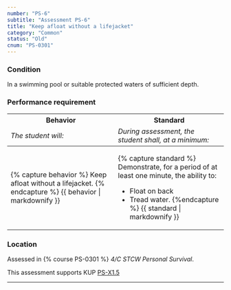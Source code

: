 ```yaml
---
number: "PS-6"
subtitle: "Assessment PS-6"
title: "Keep afloat without a lifejacket"
category: "Common"
status: "Old"
cnum: "PS-0301"
---
```

### Condition

In a swimming pool or suitable protected waters of sufficient depth.

### Performance requirement 

<table width='100%' class='Guidelines'>
 <thead>
 <tr>
     <th class='thirty'>Behavior</th>
     <th class='seventy'>Standard</th>
 </tr>
 <tr>
     <td><em>The student will:</em></td>
     <td><em>During assessment, the student shall, at a minimum:</em></td>
 </tr>
 </thead>
 <tbody>
 

<tr><td>

{% capture behavior %}
Keep afloat without a lifejacket.
{% endcapture %}
{{ behavior | markdownify }}

</td><td>

{% capture standard %}
Demonstrate, for a period of at least one minute,  the ability to:

*  Float on back
*  Tread water.
{%endcapture %}
{{ standard | markdownify }}

</td></tr>



 </tbody>
 </table>

### Location

Assessed in  {% course  PS-0301 %}  *4/C STCW Personal Survival*.

This assessment supports KUP [PS-X1.5]({{site.baseurl}}/tables/611.html#PS-X1.5)

***

